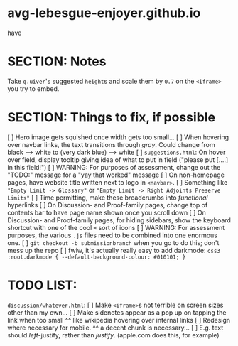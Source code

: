 # avg-lebesgue-enjoyer.github.io
have



# SECTION: Notes
Take `q.uiver`'s suggested `height`s and scale them by `0.7` on the `<iframe>` you try to embed.



# SECTION: Things to fix, if possible
  [ ] Hero image gets squished once width gets too small...
  [ ] When hovering over navbar links, the text transitions through *gray*. 
    Could change from black --> white to (very dark blue) --> white
  [ ] `suggestions.html`: On hover over field, display tooltip giving idea of what to put in field ("please put [....] in this field!")
    [ ] WARNING: For purposes of assessment, change out the "TODO:" message for a "yay that worked" message
  [ ] On non-homepage pages, have website title written next to logo in `<navbar>`.
    [ ] Something like `"Empty Limit -> Glossary"` or `"Empty Limit -> Right Adjoints Preserve Limits"`
      [ ] Time permitting, make these breadcrumbs into *functional* hyperlinks
  [ ] On Discussion- and Proof-family pages, change top of contents bar to have page name shown once you scroll down
  [ ] On Discussion- and Proof-family pages, for hiding sidebars, show the keyboard shortcut with one of the cool `⌘` sort of icons
  [ ] WARNING: For assessment purposes, the various `.js` files need to be combined into one enormous one.
    [ ] `git checkout -b submissionbranch` when you go to do this; don't mess up the repo
  [ ] fwiw, it's actually really easy to add darkmode:
    ```css3
    :root.darkmode {
      --default-background-colour: #010101;
    }
    ```


# TODO LIST:
`discussion/whatever.html`:
  [ ] Make `<iframe>`s not terrible on screen sizes other than my own...
  [ ] Make sidenotes appear as a pop up on tapping the link when too small
    ^^ like wikipedia hovering over internal links
  [ ] Redesign where necessary for mobile.
    ^^ a decent chunk is necessary...
    [ ] E.g. text should *left*-justify, rather than *justify*. (apple.com does this, for example)
